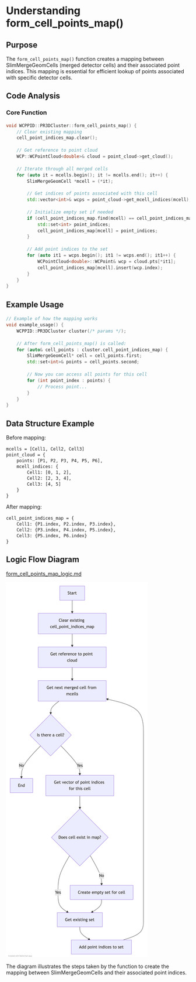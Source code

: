 # Understanding form_cell_points_map()

## Purpose
The `form_cell_points_map()` function creates a mapping between SlimMergeGeomCells (merged detector cells) and their associated point indices. This mapping is essential for efficient lookup of points associated with specific detector cells.

## Code Analysis

### Core Function
```cpp
void WCPPID::PR3DCluster::form_cell_points_map() {
    // Clear existing mapping
    cell_point_indices_map.clear();
    
    // Get reference to point cloud
    WCP::WCPointCloud<double>& cloud = point_cloud->get_cloud();
    
    // Iterate through all merged cells
    for (auto it = mcells.begin(); it != mcells.end(); it++) {
        SlimMergeGeomCell *mcell = (*it);
        
        // Get indices of points associated with this cell
        std::vector<int>& wcps = point_cloud->get_mcell_indices(mcell);
        
        // Initialize empty set if needed
        if (cell_point_indices_map.find(mcell) == cell_point_indices_map.end()) {
            std::set<int> point_indices;
            cell_point_indices_map[mcell] = point_indices;
        }
        
        // Add point indices to the set
        for (auto it1 = wcps.begin(); it1 != wcps.end(); it1++) {
            WCPointCloud<double>::WCPoint& wcp = cloud.pts[*it1];
            cell_point_indices_map[mcell].insert(wcp.index);
        }
    }
}
```

## Example Usage

```cpp
// Example of how the mapping works
void example_usage() {
    WCPPID::PR3DCluster cluster(/* params */);
    
    // After form_cell_points_map() is called:
    for (auto& cell_points : cluster.cell_point_indices_map) {
        SlimMergeGeomCell* cell = cell_points.first;
        std::set<int>& points = cell_points.second;
        
        // Now you can access all points for this cell
        for (int point_index : points) {
            // Process point...
        }
    }
}
```

## Data Structure Example

Before mapping:
```
mcells = [Cell1, Cell2, Cell3]
point_cloud = {
    points: [P1, P2, P3, P4, P5, P6],
    mcell_indices: {
        Cell1: [0, 1, 2],
        Cell2: [2, 3, 4],
        Cell3: [4, 5]
    }
}
```

After mapping:
```
cell_point_indices_map = {
    Cell1: {P1.index, P2.index, P3.index},
    Cell2: {P3.index, P4.index, P5.index},
    Cell3: {P5.index, P6.index}
}
```

## Logic Flow Diagram

[form_cell_points_map_logic.md](./form_cell_points_map_logic.md)

![form_cell_points_map_logic](./form_cell_points_map_logic.png)

The diagram illustrates the steps taken by the function to create the mapping between SlimMergeGeomCells and their associated point indices.